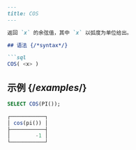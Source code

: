 ```markdown
---
title: COS
---

返回 `x` 的余弦值，其中 `x` 以弧度为单位给出。

## 语法 {/*syntax*/}

```sql
COS( <x> )
```

## 示例 {/*examples*/}

```sql
SELECT COS(PI());

┌───────────┐
│ cos(pi()) │
├───────────┤
│        -1 │
└───────────┘
```
```